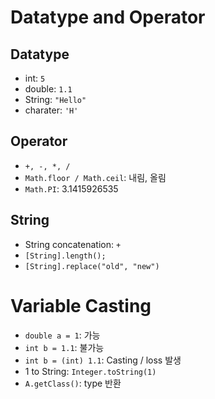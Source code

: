 # Datatype and Operator
## Datatype
- int: `5`
- double: `1.1 `
- String: `"Hello"`
- charater: `'H'`

## Operator
- `+, -, *, /`
- `Math.floor / Math.ceil`: 내림, 올림
- `Math.PI`: 3.1415926535

## String
- String concatenation: `+`
- `[String].length();`
- `[String].replace("old", "new")`

# Variable Casting
- `double a = 1`: 가능
- `int b = 1.1`: 불가능
- `int b = (int) 1.1`: Casting / loss 발생
- 1 to String: `Integer.toString(1)`
- `A.getClass()`: type 반환